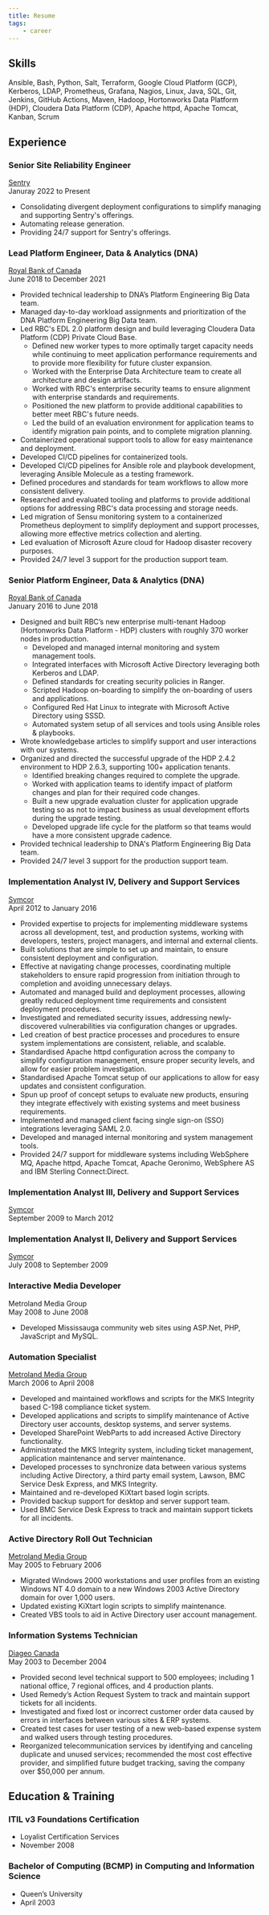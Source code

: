 ```yaml
---
title: Resume
tags:
    - career
---
```


## Skills

Ansible, Bash, Python, Salt, Terraform, Google Cloud Platform (GCP), Kerberos, LDAP, Prometheus, Grafana, Nagios, Linux, Java, SQL, Git, Jenkins, GitHub Actions, Maven, Hadoop, Hortonworks Data Platform (HDP), Cloudera Data Platform (CDP), Apache httpd, Apache Tomcat, Kanban, Scrum

## Experience

### Senior Site Reliability Engineer
[Sentry](https://www.sentry.io/)   
Januray 2022 to Present    
  - Consolidating divergent deployment configurations to simplify managing and supporting Sentry's offerings.    
  - Automating release generation.    
  - Providing 24/7 support for Sentry's offerings.    

### Lead Platform Engineer, Data & Analytics (DNA)    
[Royal Bank of Canada](https://www.rbcroyalbank.com/)   
June 2018 to December 2021    
  - Provided technical leadership to DNA’s Platform Engineering Big Data team.    
  - Managed day-to-day workload assignments and prioritization of the DNA Platform Engineering Big Data team.    
  - Led RBC's EDL 2.0 platform design and build leveraging Cloudera Data Platform (CDP) Private Cloud Base.    
    - Defined new worker types to more optimally target capacity needs while continuing to meet application performance requirements and to provide more flexibility for future cluster expansion.    
    - Worked with the Enterprise Data Architecture team to create all architecture and design artifacts.    
    - Worked with RBC's enterprise security teams to ensure alignment with enterprise standards and requirements.    
    - Positioned the new platform to provide additional capabilities to better meet RBC's future needs.    
    - Led the build of an evaluation environment for application teams to identify migration pain points, and to complete migration planning.    
  - Containerized operational support tools to allow for easy maintenance and deployment.    
  - Developed CI/CD pipelines for containerized tools.    
  - Developed CI/CD pipelines for Ansible role and playbook development, leveraging Ansible Molecule as a testing framework.    
  - Defined procedures and standards for team workflows to allow more consistent delivery.    
  - Researched and evaluated tooling and platforms to provide additional options for addressing RBC's data processing and storage needs.    
  - Led migration of Sensu monitoring system to a containerized Prometheus deployment to simplify deployment and support processes, allowing more effective metrics collection and alerting.    
  - Led evaluation of Microsoft Azure cloud for Hadoop disaster recovery purposes.    
  - Provided 24/7 level 3 support for the production support team.    


### Senior Platform Engineer, Data & Analytics (DNA)
[Royal Bank of Canada](https://www.rbcroyalbank.com/)   
January 2016 to June 2018    
  - Designed and built RBC’s new enterprise multi-tenant Hadoop (Hortonworks Data Platform - HDP) clusters with roughly 370 worker nodes in production.    
    - Developed and managed internal monitoring and system management tools.    
    - Integrated interfaces with Microsoft Active Directory leveraging both Kerberos and LDAP.    
    - Defined standards for creating security policies in Ranger.    
    - Scripted Hadoop on-boarding to simplify the on-boarding of users and applications.    
    - Configured Red Hat Linux to integrate with Microsoft Active Directory using SSSD.    
    - Automated system setup of all services and tools using Ansible roles & playbooks.    
  - Wrote knowledgebase articles to simplify support and user interactions with our systems.    
  - Organized and directed the successful upgrade of the HDP 2.4.2 environment to HDP 2.6.3, supporting 100+ application tenants.    
    - Identified breaking changes required to complete the upgrade.    
    - Worked with application teams to identify impact of platform changes and plan for their required code changes.    
    - Built a new upgrade evaluation cluster for application upgrade testing so as not to impact business as usual development efforts during the upgrade testing.    
    - Developed upgrade life cycle for the platform so that teams would have a more consistent upgrade cadence.    
  - Provided technical leadership to DNA's Platform Engineering Big Data team.    
  - Provided 24/7 level 3 support for the production support team.    

### Implementation Analyst IV, Delivery and Support Services
[Symcor](https://www.symcor.com/)   
April 2012 to January 2016    
  - Provided expertise to projects for implementing middleware systems across all development, test, and production systems, working with developers, testers, project managers, and internal and external clients.    
  - Built solutions that are simple to set up and maintain, to ensure consistent deployment and configuration.    
  - Effective at navigating change processes, coordinating multiple stakeholders to ensure rapid progression from initiation through to completion and avoiding unnecessary delays.    
  - Automated and managed build and deployment processes, allowing greatly reduced deployment time requirements and consistent deployment procedures.    
  - Investigated and remediated security issues, addressing newly-discovered vulnerabilities via configuration changes or upgrades.    
  - Led creation of best practice processes and procedures to ensure system implementations are consistent, reliable, and scalable.    
  - Standardised Apache httpd configuration across the company to simplify configuration management, ensure proper security levels, and allow for easier problem investigation.    
  - Standardised Apache Tomcat setup of our applications to allow for easy updates and consistent configuration.    
  - Spun up proof of concept setups to evaluate new products, ensuring they integrate effectively with existing systems and meet business requirements.    
  - Implemented and managed client facing single sign-on (SSO) integrations leveraging SAML 2.0.    
  - Developed and managed internal monitoring and system management tools.    
  - Provided 24/7 support for middleware systems including WebSphere MQ, Apache httpd, Apache Tomcat, Apache Geronimo, WebSphere AS and IBM Sterling Connect:Direct.    

### Implementation Analyst III, Delivery and Support Services
[Symcor](https://www.symcor.com/)   
September 2009 to March 2012    

### Implementation Analyst II, Delivery and Support Services
[Symcor](https://www.symcor.com/)   
July 2008 to September 2009    

### Interactive Media Developer
Metroland Media Group   
May 2008 to June 2008    
  - Developed Mississauga community web sites using ASP.Net, PHP, JavaScript and MySQL.    

### Automation Specialist
[Metroland Media Group](https://metroland.com/)   
March 2006 to April 2008    
  - Developed and maintained workflows and scripts for the MKS Integrity based C-198 compliance ticket system.    
  - Developed applications and scripts to simplify maintenance of Active Directory user accounts, desktop systems, and server systems.    
  - Developed SharePoint WebParts to add increased Active Directory functionality.    
  - Administrated the MKS Integrity system, including ticket management, application maintenance and server maintenance.    
  - Developed processes to synchronize data between various systems including Active Directory, a third party email system, Lawson, BMC Service Desk Express, and MKS Integrity.    
  - Maintained and re-developed KiXtart based login scripts.    
  - Provided backup support for desktop and server support team.    
  - Used BMC Service Desk Express to track and maintain support tickets for all incidents.    

### Active Directory Roll Out Technician
[Metroland Media Group](https://metroland.com/)   
May 2005 to February 2006    
  - Migrated Windows 2000 workstations and user profiles from an existing Windows NT 4.0 domain to a new Windows 2003 Active Directory domain for over 1,000 users.    
  - Updated existing KiXtart login scripts to simplify maintenance.    
  - Created VBS tools to aid in Active Directory user account management.    

### Information Systems Technician
[Diageo Canada](https://www.diageo.com/)   
May 2003 to December 2004    
  - Provided second level technical support to 500 employees; including 1 national office, 7 regional offices, and 4 production plants.    
  - Used Remedy’s Action Request System to track and maintain support tickets for all incidents.    
  - Investigated and fixed lost or incorrect customer order data caused by errors in interfaces between various sites & ERP systems.    
  - Created test cases for user testing of a new web-based expense system and walked users through testing procedures.    
  - Reorganized telecommunication services by identifying and canceling duplicate and unused services; recommended the most cost effective provider, and simplified future budget tracking, saving the company over $50,000 per annum.    

## Education & Training

### ITIL v3 Foundations Certification
  - Loyalist Certification Services    
  - November 2008    
 
### Bachelor of Computing (BCMP) in Computing and Information Science
  - Queen’s University    
  - April 2003
